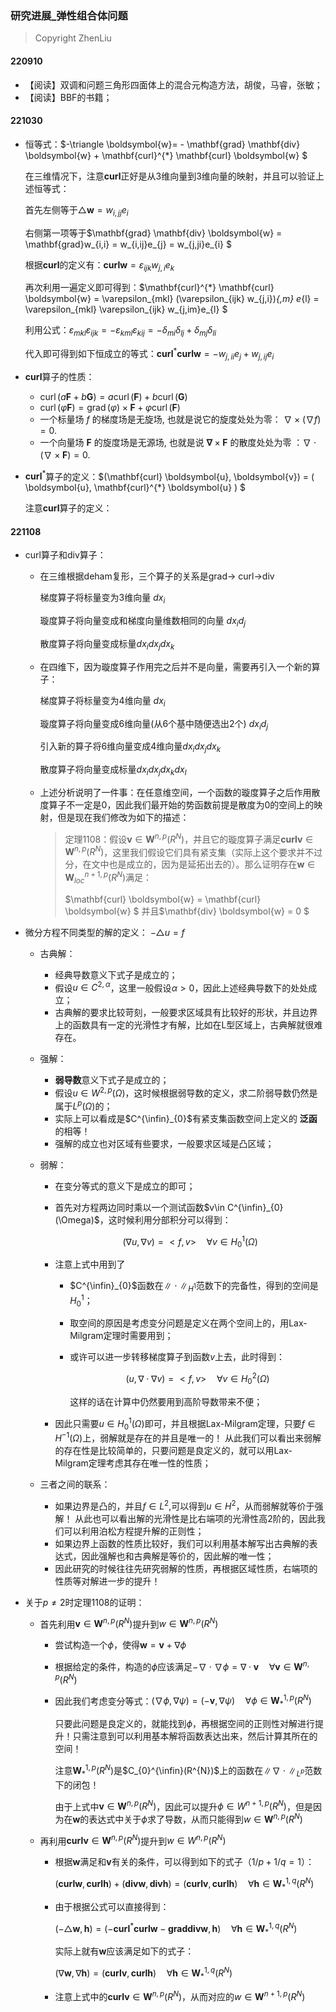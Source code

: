 ### 研究进展_弹性组合体问题

> Copyright ZhenLiu



#### 220910

- 【阅读】双调和问题三角形四面体上的混合元构造方法，胡俊，马睿，张敏；
- 【阅读】BBF的书籍；



#### 221030

- 恒等式：$-\triangle \boldsymbol{w}= -  \mathbf{grad} \mathbf{div} \boldsymbol{w} + \mathbf{curl}^{*} \mathbf{curl} \boldsymbol{w} $

  在三维情况下，注意$\mathbf{curl}$正好是从3维向量到3维向量的映射，并且可以验证上述恒等式：

  首先左侧等于$\triangle \boldsymbol{w} = w_{i,jj} e_{i}$

  右侧第一项等于$\mathbf{grad} \mathbf{div} \boldsymbol{w} = \mathbf{grad}w_{i,i} = w_{i,ij}e_{j} = w_{j,ji}e_{i} $

  根据$\mathbf{curl}$的定义有：$\mathbf{curl} \boldsymbol{w} = \varepsilon_{ijk} w_{j,i}e_{k}$

  再次利用一遍定义即可得到：$\mathbf{curl}^{*} \mathbf{curl} \boldsymbol{w}  = \varepsilon_{mkl} (\varepsilon_{ijk} w_{j,i})_{,m} e_{l} = \varepsilon_{mkl} \varepsilon_{ijk} w_{j,im}e_{l} $

  利用公式：$\varepsilon_{mkl} \varepsilon_{ijk} = -\varepsilon_{kml} \varepsilon_{kij} = -\delta_{mi}\delta_{lj} + \delta_{mj}\delta_{li}$

  代入即可得到如下恒成立的等式：$\mathbf{curl}^{*} \mathbf{curl} \boldsymbol{w} = -w_{j,ii}e_{j} + w_{j,ij}e_{i}$

- $\mathbf{curl}$算子的性质：

  - $\operatorname{curl}(a \mathbf{F}+b \mathbf{G})=a \operatorname{curl}(\mathbf{F})+b \operatorname{curl}(\mathbf{G})$
  - $\operatorname{curl}(\varphi \mathbf{F})=\operatorname{grad}(\varphi) \times \mathbf{F}+\varphi \operatorname{curl}(\mathbf{F})$
  - 一个标量场 $f$ 的梯度场是无旋场, 也就是说它的旋度处处为零： $\nabla \times(\nabla f)=0$.
  - 一个向量场 $\mathbf{F}$ 的旋度场是无源场, 也就是说 $\boldsymbol{\nabla} \times \mathbf{F}$ 的散度处处为零 ：$\nabla \cdot(\nabla \times \mathbf{F})=0$.

- $\mathbf{curl}^{*}$算子的定义：$(\mathbf{curl} \boldsymbol{u}, \boldsymbol{v}) = ( \boldsymbol{u}, \mathbf{curl}^{*} \boldsymbol{u} ) $

  注意$\mathbf{curl}$算子的定义：







#### 221108

- curl算子和div算子：

  - 在三维根据deham复形，三个算子的关系是grad-> curl->div

    梯度算子将标量变为3维向量 $dx_{i}$

    璇度算子将向量变成和梯度向量维数相同的向量 $dx_{i} d_{j}$

    散度算子将向量变成标量$dx_{i}dx_{j}dx_{k}$

  - 在四维下，因为璇度算子作用完之后并不是向量，需要再引入一个新的算子：

    梯度算子将标量变为4维向量 $dx_{i}$

    璇度算子将向量变成6维向量(从6个基中随便选出2个) $dx_{i} d_{j}$

    引入新的算子将6维向量变成4维向量$dx_{i}dx_{j}dx_{k}$

    散度算子将向量变成标量$dx_{i}dx_{j}dx_{k}dx_{l}$

  - 上述分析说明了一件事：在任意维空间，一个函数的璇度算子之后作用散度算子不一定是0，因此我们最开始的势函数前提是散度为0的空间上的映射，但是现在我们修改为如下的描述：

    > 定理1108：假设$\boldsymbol{v} \in \boldsymbol{W}^{n,p}(R^{N})$，并且它的璇度算子满足$\mathbf{curl}\boldsymbol{v} \in \boldsymbol{W}^{n,p}(R^{N})$，这里我们假设它们具有紧支集（实际上这个要求并不过分，在文中也是成立的，因为是延拓出去的）。那么证明存在$\boldsymbol{w} \in \boldsymbol{W}^{n+1,p}_{loc}(R^{N})$满足：
    >
    > $\mathbf{curl} \boldsymbol{w} = \mathbf{curl} \boldsymbol{w} $  并且$\mathbf{div} \boldsymbol{w} = 0 $

- 微分方程不同类型的解的定义： $-\triangle u = f$

  - 古典解：

    - 经典导数意义下式子是成立的；
    - 假设$u\in C^{2,\alpha}$，这里一般假设$\alpha>0$，因此上述经典导数下的处处成立；
    - 古典解的要求比较苛刻，一般要求区域具有比较好的形状，并且边界上的函数具有一定的光滑性才有解，比如在L型区域上，古典解就很难存在。

  - 强解：

    - **弱导数**意义下式子是成立的；
    - 假设$u \in W^{2,p}(\Omega)$，这时候根据弱导数的定义，求二阶弱导数仍然是属于$L^{p}(\Omega)$的；
    - 实际上可以看成是$C^{\infin}_{0}$有紧支集函数空间上定义的 **泛函** 的相等！
    - 强解的成立也对区域有些要求，一般要求区域是凸区域；

  - 弱解：

    - 在变分等式的意义下是成立的即可；

    - 首先对方程两边同时乘以一个测试函数$v\in C^{\infin}_{0}(\Omega)$，这时候利用分部积分可以得到：

      $$(\nabla u , \nabla v) = <f, v >  \quad \forall v\in H^{1}_{0}(\Omega)$$

    - 注意上式中用到了

      - $C^{\infin}_{0}$函数在$\|\cdot\|_{H^{1}}$范数下的完备性，得到的空间是$H^{1}_{0}$；

      - 取空间的原因是考虑变分问题是定义在两个空间上的，用Lax-Milgram定理时需要用到；

      - 或许可以进一步转移梯度算子到函数$v$上去，此时得到：

        $$(u , \nabla \cdot\nabla v) = <f, v >  \quad \forall v\in H^{2}_{0}(\Omega)$$

        这样的话在计算中仍然要用到高阶导数带来不便；

    - 因此只需要$u \in H^{1}_{0}(\Omega)$即可，并且根据Lax-Milgram定理，只要$f \in H^{-1}(\Omega)$上，弱解就是存在的并且是唯一的！ 从此我们可以看出来弱解的存在性是比较简单的，只要问题是良定义的，就可以用Lax-Milgram定理考虑其存在唯一性的性质；

  - 三者之间的联系：

    - 如果边界是凸的，并且$f\in L^{2}$,可以得到$u \in H^{2}$，从而弱解就等价于强解！ 从此也可以看出解的光滑性是比右端项的光滑性高2阶的，因此我们可以利用泊松方程提升解的正则性；
    - 如果边界上函数的性质比较好，我们可以利用基本解写出古典解的表达式，因此强解也和古典解是等价的，因此解的唯一性；
    - 因此研究的时候往往先研究弱解的性质，再根据区域性质，右端项的性质等对解进一步的提升！

- 关于$p \neq 2$时定理1108的证明：

  - 首先利用$\boldsymbol{v} \in \boldsymbol{W}^{n,p}(R^{N})$提升到$w \in \boldsymbol{W}^{n,p}(R^{N})$

    - 尝试构造一个$\phi$，使得$\boldsymbol{w} = \boldsymbol{v} + \nabla \phi$

    - 根据给定的条件，构造的$\phi$应该满足$-\nabla \cdot \nabla \phi = \nabla \cdot \boldsymbol{v} \quad \forall \boldsymbol{v} \in \boldsymbol{W}^{n,p}(R^{N})$

    - 因此我们考虑变分等式：$(\nabla \phi, \nabla \psi) = (-\boldsymbol{v},\nabla\psi) \quad \forall \phi \in \boldsymbol{W}^{1,p}_{*}(R^{N})$

      只要此问题是良定义的，就能找到$\phi$，再根据空间的正则性对解进行提升！只需注意到可以利用基本解将函数表达出来，然后计算其所在的空间！

      注意$\boldsymbol{W}^{1,p}_{*}(R^{N})$是$C_{0}^{\infin}(R^{N})$上的函数在$\| \nabla \cdot \|_{L^{p}}$范数下的闭包！

      由于上式中$\boldsymbol{v} \in \boldsymbol{W}^{n,p}(R^{N})$，因此可以提升$\phi \in W^{n+1,p}(R^{N})$，但是因为在$\boldsymbol{w}$的表达式中关于$\phi$求了导数，从而只能得到$w \in \boldsymbol{W}^{n,p}(R^{N})$

  - 再利用$\mathbf{curl}\boldsymbol{v} \in \boldsymbol{W}^{n,p}(R^{N})$提升到$w \in W^{n,p}(R^{N})$

    - 根据$\boldsymbol{w}$满足和$\boldsymbol{v}$有关的条件，可以得到如下的式子（$1/p + 1/q = 1$）：

      $(\mathbf{curl} \boldsymbol{w}, \mathbf{curl} \boldsymbol{h} ) + (\mathbf{div} \boldsymbol{w}, \mathbf{div} \boldsymbol{h}) = (\mathbf{curl} \boldsymbol{v}, \mathbf{curl} \boldsymbol{h})  \quad  \forall \boldsymbol{h} \in \boldsymbol{W}^{1,q}_{*}(R^{N})$

    - 由于根据公式可以直接得到：

      $(-\triangle \boldsymbol{w}, \boldsymbol{h} ) = (-\mathbf{curl}^{*} \mathbf{curl} \boldsymbol{w} -  \mathbf{grad} \mathbf{div} \boldsymbol{w}, \boldsymbol{h})  \quad  \forall \boldsymbol{h} \in \boldsymbol{W}^{1,q}_{*}(R^{N})$

      实际上就有$\boldsymbol{w}$应该满足如下的式子：

      $(\nabla \boldsymbol{w}, \nabla \boldsymbol{h} ) = (\mathbf{curl} \boldsymbol{v}, \mathbf{curl} \boldsymbol{h})  \quad  \forall \boldsymbol{h} \in \boldsymbol{W}^{1,q}_{*}(R^{N})$

    - 注意上式中的$\mathbf{curl}\boldsymbol{v} \in \boldsymbol{W}^{n,p}(R^{N})$，从而对应的$w \in \boldsymbol{W}^{n+1,p}(R^{N})$
